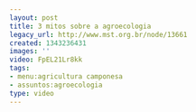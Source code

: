 ```yaml
---
layout: post
title: 3 mitos sobre a agroecologia
legacy_url: http://www.mst.org.br/node/13661
created: 1343236431
images: ''
video: FpEL21Lr8kk
tags:
- menu:agricultura camponesa
- assuntos:agroecologia
type: video
---
```

<p>&nbsp;</p><p style="text-align: center;"><object data="http://www.youtube.com/v/FpEL21Lr8kk&amp;feature" type="application/x-shockwave-flash" height="500" width="600"><param name="data" value="http://www.youtube.com/v/FpEL21Lr8kk&amp;feature"><param name="src" value="http://www.youtube.com/v/FpEL21Lr8kk&amp;feature"></object></p>

